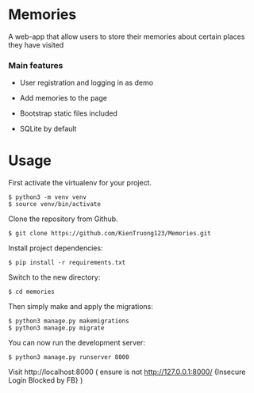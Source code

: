 # Memories
A web-app that allow users to store their memories about certain places they have visited

### Main features

* User registration and logging in as demo

* Add memories to the page

* Bootstrap static files included

* SQLite by default 

# Usage

First activate the virtualenv for your project.

    $ python3 -m venv venv 
    $ source venv/bin/activate
    
Clone the repository from Github.

    $ git clone https://github.com/KienTruong123/Memories.git

Install project dependencies:

    $ pip install -r requirements.txt
    
Switch to the new directory:

    $ cd memories
    
Then simply make and apply the migrations:

    $ python3 manage.py makemigrations
    $ python3 manage.py migrate 
    

You can now run the development server:

    $ python3 manage.py runserver 8000

Visit http://localhost:8000 ( ensure is not http://127.0.0.1:8000/ {Insecure Login Blocked by FB} )
